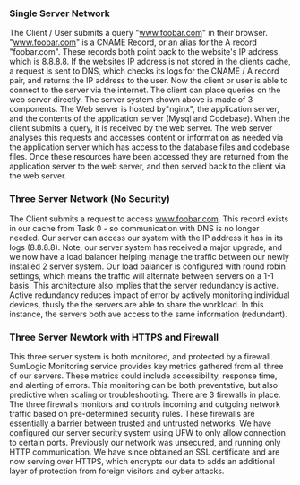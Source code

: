### Single Server Network

The Client / User submits a query "www.foobar.com" in their browser.  "www.foobar.com" is a CNAME Record, or an alias for the A record "foobar.com". These records both point back to the website's IP address, which is 8.8.8.8.  If the websites IP address is not stored in the clients cache, a request is sent to DNS, which checks its logs for the CNAME / A record pair, and returns the IP address to the user. Now the client or user is able to connect to the server via the internet.  The client can place queries on the web server directly.  The server system shown above is made of 3 components.  The Web server is hosted by"nginx", the application server, and the contents of the application server (Mysql and Codebase).  When the client submits a query, it is received by the web server. The web server analyses this requests and accesses content or information as needed via the application server which has access to the database files and codebase files.  Once these resources have been accessed they are returned from the application server to the web server, and then served back to the client via the web server.

### Three Server Network (No Security)

The Client submits a request to access www.foobar.com.  This record exists in our cache from Task 0 - so communication with DNS is no longer needed. Our server can access our system with the IP address it has in its logs (8.8.8.8). Note, our server system has received a major upgrade, and we now have a load balancer helping manage the traffic between our newly installed 2 server system. Our load balancer is configured with round robin settings, which means the traffic will alternate between servers on a 1-1 basis.  This architecture also implies that the server redundancy is active. Active redundancy reduces impact of error by actively monitoring individual devices, thusly the the servers are able to share the workload.  In this instance, the servers both ave access to the same information (redundant).

### Three Server Newtork with HTTPS and Firewall

This three server system is both monitored, and protected by a firewall.  SumLogic Monitoring service provides key metrics gathered from all three of our servers.  These metrics could include accessibility, response time, and alerting of errors. This monitoring can be both preventative, but also predictive when scaling or troubleshooting.   There are 3 firewalls in place. The three firewalls monitors and controls incoming and outgoing network traffic based on pre-determined security rules. These firewalls are essentially a barrier between trusted and untrusted networks. We have configured our server security system using UFW to only allow connection to certain ports.  Previously our network was unsecured, and running only HTTP communication.  We have since obtained an SSL certificate and are now serving over HTTPS, which encrypts our data to adds an additional layer of protection from foreign visitors and cyber attacks. 
